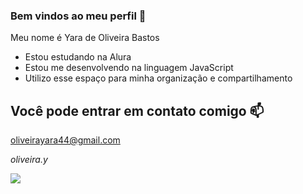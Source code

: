 ### Bem vindos ao meu perfil 💟

Meu nome é Yara de Oliveira Bastos

- Estou estudando na Alura
- Estou me desenvolvendo na linguagem JavaScript
- Utilizo esse espaço para minha organização e compartilhamento

## Você pode entrar em contato comigo 📫

oliveirayara44@gmail.com

_oliveira.y_
 
  ![](https://tenor.com/pt-BR/view/silly-horse-silly-horse-bleh-tongue-gif-14279452348356133629)
